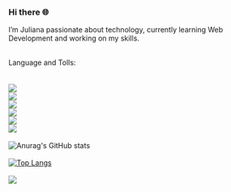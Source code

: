 ### Hi there :globe_with_meridians:

 I’m Juliana passionate about technology, currently learning Web Development and working on my skills.
 <br/> 
 <br/>

 Language and Tolls: 
 <br/>
 <br/>
 <br/>
 <img src="https://img.shields.io/badge/JavaScript-F7DF1E?style=for-the-badge&logo=javascript&logoColor=black" href="javascript-logo"/>
 <br/>
 <img src="https://img.shields.io/badge/TypeScript-007ACC?style=for-the-badge&logo=typescript&logoColor=white" href="typescript-logo"/>
 <br/>
 <img src="https://img.shields.io/badge/Node.js-43853D?style=for-the-badge&logo=node.js&logoColor=white" href="node-logo"/>
 <br/>
 <img src="https://img.shields.io/badge/HTML5-E34F26?style=for-the-badge&logo=html5&logoColor=white" ref="html-logo"/>
 <br/>
 <img src="https://img.shields.io/badge/React-20232A?style=for-the-badge&logo=react&logoColor=61DAFB" href="react-logo"/>
 <br/>
 <img src="https://img.shields.io/badge/CSS3-1572B6?style=for-the-badge&logo=css3&logoColor=white" href="css-logo"/>
 <br/>
 <br/>
 ![Anurag's GitHub stats](https://github-readme-stats.vercel.app/api?username=julianang&show_icons=true)
<br/>
<br/>
[![Top Langs](https://github-readme-stats.vercel.app/api/top-langs/?username=julianang&layout=donut)](https://github.com/julianang/github-readme-stats)
<br/>
<br>
![](https://komarev.com/ghpvc/?username=your-github-julianang)
